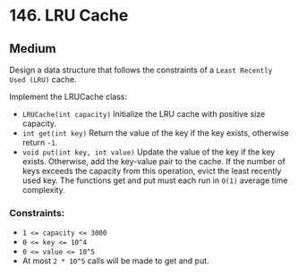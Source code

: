 # 146. LRU Cache

## Medium

Design a data structure that follows the constraints of a `Least Recently Used (LRU)` cache.

Implement the LRUCache class:

- `LRUCache(int capacity)` Initialize the LRU cache with positive size capacity.
- `int get(int key)` Return the value of the key if the key exists, otherwise return `-1`.
- `void put(int key, int value)` Update the value of the key if the key exists. Otherwise, add the key-value pair to the
  cache. If the number of keys exceeds the capacity from this operation, evict the least recently used key.
  The functions get and put must each run in `O(1)` average time complexity.

### Constraints:

- `1 <= capacity <= 3000`
- `0 <= key <= 10^4`
- `0 <= value <= 10^5`
- At most `2 * 10^5` calls will be made to get and put.
